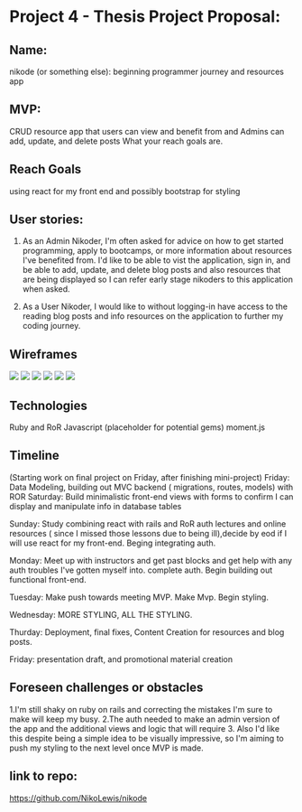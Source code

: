 # Project 4 - Thesis Project Proposal:
## Name:
nikode (or something else): beginning programmer journey and resources app


## MVP:
CRUD resource app that users can view and benefit from and Admins can add, update, and delete posts 
What your reach goals are.

## Reach Goals
using react for my front end and possibly bootstrap for styling

## User stories: 
1. As an Admin Nikoder, I'm often asked for advice on how to get started programming, apply to bootcamps, or more information about resources I've benefited from. I'd like to be able to vist the application, sign in, and be able to add, update, and delete blog posts  and also resources that are being displayed so I can refer early stage nikoders to this application when asked.

2. As a User Nikoder, I would like to without logging-in have access to the reading blog posts and info resources on the application to further my coding journey.

## Wireframes
![](https://i.imgur.com/mVBftyB.jpg?1)
![](https://i.imgur.com/KzHpRb6.jpg?1)
![](https://i.imgur.com/hrj0xt1.jpg?1)
![](https://i.imgur.com/ejTKnln.jpg)
![](https://i.imgur.com/APQAcue.jpg)
![](https://i.imgur.com/XI8Fka5.jpg)



## Technologies
Ruby and RoR 
Javascript
(placeholder for potential gems)
moment.js

## Timeline
(Starting work on final project on Friday, after finishing mini-project)
Friday: Data Modeling, building out  MVC backend ( migrations, routes, models) with ROR
Saturday:
Build minimalistic front-end views with forms to confirm I can display and manipulate info in database tables

Sunday:
Study combining react with rails and RoR auth lectures and online resources ( since I missed those lessons due to being ill),decide by eod if I will use react for my front-end. Beging integrating auth. 

Monday:
Meet up with instructors and get past blocks and get help with any auth troubles I've gotten myself into.
complete auth. Begin building out functional front-end.

Tuesday:
Make push towards meeting MVP. Make Mvp. Begin styling.

Wednesday:
MORE STYLING, ALL THE STYLING.

Thurday:
Deployment, final fixes, Content Creation for resources and blog posts.

Friday:
 presentation draft, and promotional material creation
 
## Foreseen challenges or obstacles
1.I'm still shaky on ruby on rails and correcting the mistakes I'm sure to make will keep my busy.
2.The auth needed to make an admin version of the app and the additional views and logic that will require
3. Also I'd like this despite being a simple idea to be visually impressive, so I'm aiming to push my styling to the next level once MVP is made.


## link to repo:

https://github.com/NikoLewis/nikode


